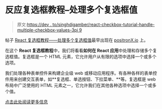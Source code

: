 # 反应复选框教程–处理多个复选框值

> 原文:[https://dev . to/singhdigamber/react-checkbox-tutorial-handle-multiple-checkbox-values-3pi 9](https://dev.to/singhdigamber/react-checkbox-tutorial-handle-multiple-checkboxes-values-3pi9)

帖子 [React 复选框教程——处理多个复选框值](https://www.positronx.io/react-checkbox-tutorial-handle-multiple-checkboxes-values/)最早出现在 [positronX.io](https://www.positronx.io) 上。

在这个 **React 复选框教程**中，我们将看看**如何在 React 应用**中处理和存储多个复选框值。复选框是一个 HTML 元素，它允许用户从有限的选项中选择一个或多个选项。

我们处理各种表单控件来构建企业级 web 或移动应用程序。有各种各样的表单控件用来创建交互表单，如**复选框、单选按钮、下拉菜单、**等。复选框是 web 布局中广泛使用的 HTML 元素之一，它允许我们在其他各种选项中选择一个或多个值。

[点击此处阅读更多信息](https://www.positronx.io/react-checkbox-tutorial-handle-multiple-checkboxes-values/)